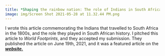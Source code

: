 ```yaml
---
title: *Shaping the rainbow nation: The role of Indians in South Africa*
image: img/Screen Shot 2021-05-28 at 11.32.44 PM.png
---
```


I wrote this article commemorating the Indians that travelled to South Africa in the 1800s, and the role they played in South African history. I pitched this article to *World Footprints*, and they accepted my submission. They published the article on June 19th, 2021, and it was a featured article on the <a href="https://www.worldfootprints.com/shaping-the-rainbow-nation-the-role-of-indians-in-south-africa/" target="_blank">***website.***</a>
